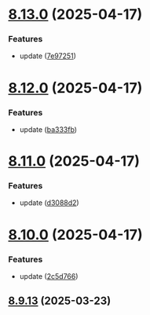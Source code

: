 # [8.13.0](https://github.com/msobiecki/eslint-config/compare/v8.12.0...v8.13.0) (2025-04-17)


### Features

* update ([7e97251](https://github.com/msobiecki/eslint-config/commit/7e97251219f41aa48837d88a5da5c969097d2e5f))



# [8.12.0](https://github.com/msobiecki/eslint-config/compare/v8.11.0...v8.12.0) (2025-04-17)


### Features

* update ([ba333fb](https://github.com/msobiecki/eslint-config/commit/ba333fb53094e550ceecb0e3552b4e3605ad221a))



# [8.11.0](https://github.com/msobiecki/eslint-config/compare/v8.10.0...v8.11.0) (2025-04-17)


### Features

* update ([d3088d2](https://github.com/msobiecki/eslint-config/commit/d3088d2a844617dc92ab5f3b40e4a1b77b11079f))



# [8.10.0](https://github.com/msobiecki/eslint-config/compare/v8.9.13...v8.10.0) (2025-04-17)


### Features

* update ([2c5d766](https://github.com/msobiecki/eslint-config/commit/2c5d76693afb60b832c5c7960934fa59c5214a75))



## [8.9.13](https://github.com/msobiecki/eslint-config/compare/v8.9.12...v8.9.13) (2025-03-23)



